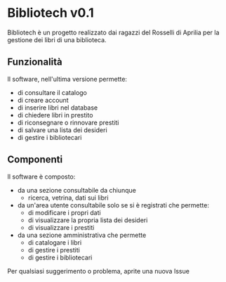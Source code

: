 ﻿# Bibliotech v0.1
Bibliotech è un progetto realizzato dai ragazzi del Rosselli di Aprilia per la gestione dei libri di una biblioteca.

Funzionalità
---
Il software, nell'ultima versione permette:
+ di consultare il catalogo
+ di creare account
+ di inserire libri nel database
+ di chiedere libri in prestito
+ di riconsegnare o rinnovare prestiti
+ di salvare una lista dei desideri
+ di gestire i bibliotecari

Componenti
---
Il software è composto:
+ da una sezione consultabile da chiunque
   - ricerca, vetrina, dati sui libri
+ da un'area utente consultabile solo se si è registrati che permette:
   - di modificare i propri dati
   - di visualizzare la propria lista dei desideri
   - di visualizzare i prestiti
+ da una sezione amministrativa che permette
   - di catalogare i libri
   - di gestire i prestiti
   - di gestire i bibliotecari

Per qualsiasi suggerimento o problema, aprite una nuova Issue